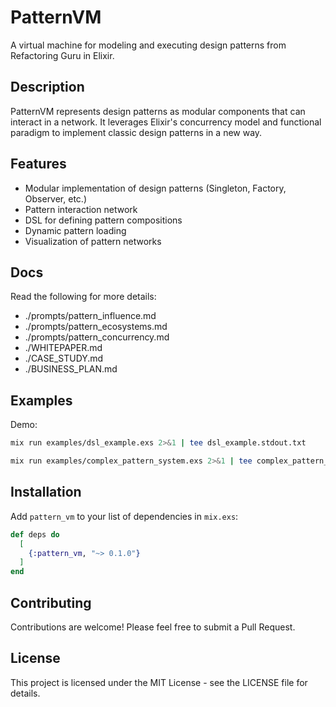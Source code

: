 # PatternVM

A virtual machine for modeling and executing design patterns from Refactoring Guru in Elixir.

## Description

PatternVM represents design patterns as modular components that can interact in a network. It leverages Elixir's concurrency model and functional paradigm to implement classic design patterns in a new way.

## Features

- Modular implementation of design patterns (Singleton, Factory, Observer, etc.)
- Pattern interaction network
- DSL for defining pattern compositions
- Dynamic pattern loading
- Visualization of pattern networks

## Docs
Read the following for more details:
- ./prompts/pattern_influence.md
- ./prompts/pattern_ecosystems.md
- ./prompts/pattern_concurrency.md
- ./WHITEPAPER.md
- ./CASE_STUDY.md
- ./BUSINESS_PLAN.md

## Examples
Demo:

```bash
mix run examples/dsl_example.exs 2>&1 | tee dsl_example.stdout.txt

mix run examples/complex_pattern_system.exs 2>&1 | tee complex_pattern_system.stdout.txt
```

## Installation

Add `pattern_vm` to your list of dependencies in `mix.exs`:

```elixir
def deps do
  [
    {:pattern_vm, "~> 0.1.0"}
  ]
end
```

## Contributing

Contributions are welcome! Please feel free to submit a Pull Request.

## License

This project is licensed under the MIT License - see the LICENSE file for details.
